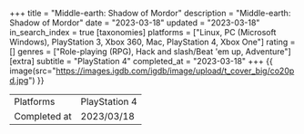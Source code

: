 +++
title = "Middle-earth: Shadow of Mordor"
description = "Middle-earth: Shadow of Mordor"
date = "2023-03-18"
updated = "2023-03-18"
in_search_index = true
[taxonomies]
platforms = ["Linux, PC (Microsoft Windows), PlayStation 3, Xbox 360, Mac, PlayStation 4, Xbox One"]
rating = []
genres = ["Role-playing (RPG), Hack and slash/Beat 'em up, Adventure"]
[extra]
subtitle = "PlayStation 4"
completed_at = "2023-03-18"
+++
{{ image(src="https://images.igdb.com/igdb/image/upload/t_cover_big/co20pd.jpg") }}

|              |            |
| ------------ | ---------- |
| Platforms    | PlayStation 4 |
| Completed at | 2023/03/18 |

